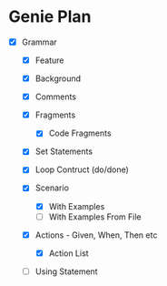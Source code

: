 # Genie Plan

- [x] Grammar
  - [x] Feature
  - [x] Background
  - [x] Comments
  - [x] Fragments
    - [x] Code Fragments
  - [x] Set Statements
  - [x] Loop Contruct (do/done)
  - [x] Scenario
    - [x] With Examples
    - [ ] With Examples From File
  - [x] Actions - Given, When, Then etc
    - [x] Action List 
  - [ ] Using Statement
  


